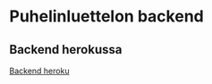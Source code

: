 # Puhelinluettelon backend

## Backend herokussa

[Backend heroku](https://still-beach-89996.herokuapp.com/)
